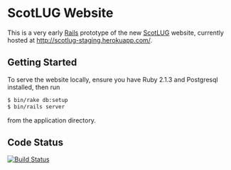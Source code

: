 ScotLUG Website
===============

This is a very early [Rails](http://rubyonrails.org/) prototype of the new [ScotLUG](http://www.scotlug.org.uk/wiki/Welcome) website, currently hosted at http://scotlug-staging.herokuapp.com/.

Getting Started
---------------

To serve the website locally, ensure you have Ruby 2.1.3 and Postgresql installed, then run
```sh
$ bin/rake db:setup
$ bin/rails server
```
from the application directory.

Code Status
-----------

[![Build Status](https://travis-ci.org/ScotLUG/Website.svg)](https://travis-ci.org/ScotLUG/Website)
